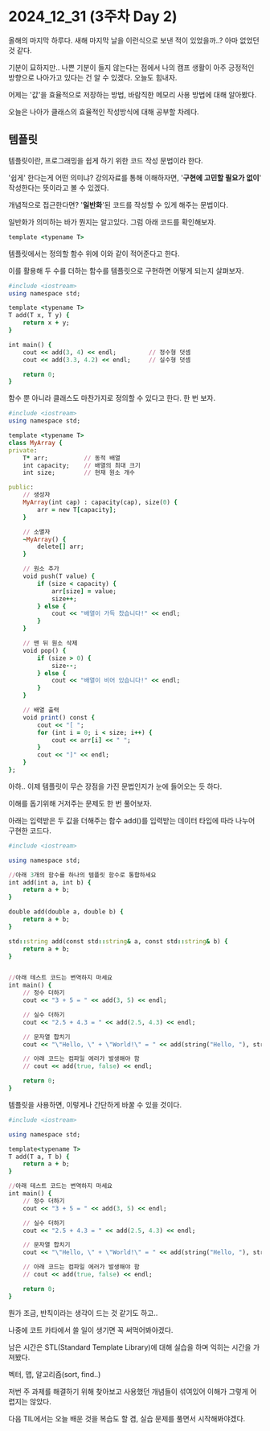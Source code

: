 # 2024_12_31 (3주차 Day 2)

올해의 마지막 하루다. 새해 마지막 날을 이런식으로 보낸 적이 있었을까..? 아마 없었던 것 같다. <br>

기분이 묘하지만.. 나쁜 기분이 들지 않는다는 점에서 나의 캠프 생활이 아주 긍정적인 방향으로 나아가고 있다는 건 알 수 있겠다. 오늘도 힘내자. <br>

어제는 '값'을 효율적으로 저장하는 방법, 바람직한 메모리 사용 방법에 대해 알아봤다. <br>

오늘은 나아가 클래스의 효율적인 작성방식에 대해 공부할 차례다. <br>

## 템플릿

템플릿이란, 프로그래밍을 쉽게 하기 위한 코드 작성 문법이라 한다. <br>

'쉽게' 한다는게 어떤 의미냐? 강의자료를 통해 이해하자면, '**구현에 고민할 필요가 없이**' 작성한다는 뜻이라고 볼 수 있겠다. <br>

개념적으로 접근한다면? '**일반화**'된 코드를 작성할 수 있게 해주는 문법이다. <br>

일반화가 의미하는 바가 뭔지는 알고있다. 그럼 아래 코드를 확인해보자.
```ruby
template <typename T>
```
템플릿에서는 정의할 함수 위에 이와 같이 적어준다고 한다. <br>

이를 활용해 두 수를 더하는 함수를 템플릿으로 구현하면 어떻게 되는지 살펴보자. <br>

```ruby
#include <iostream>
using namespace std;

template <typename T>
T add(T x, T y) {
    return x + y;
}

int main() {
    cout << add(3, 4) << endl;         // 정수형 덧셈
    cout << add(3.3, 4.2) << endl;     // 실수형 덧셈

    return 0;
}

```

함수 뿐 아니라 클래스도 마찬가지로 정의할 수 있다고 한다. 한 번 보자. <br>

```ruby
#include <iostream>
using namespace std;

template <typename T>
class MyArray {
private:
    T* arr;          // 동적 배열
    int capacity;    // 배열의 최대 크기
    int size;        // 현재 원소 개수

public:
    // 생성자
    MyArray(int cap) : capacity(cap), size(0) {
        arr = new T[capacity];
    }

    // 소멸자
    ~MyArray() {
        delete[] arr;
    }

    // 원소 추가
    void push(T value) {
        if (size < capacity) {
            arr[size] = value;
            size++;
        } else {
            cout << "배열이 가득 찼습니다!" << endl;
        }
    }

    // 맨 뒤 원소 삭제
    void pop() {
        if (size > 0) {
            size--;
        } else {
            cout << "배열이 비어 있습니다!" << endl;
        }
    }

    // 배열 출력
    void print() const {
        cout << "[ ";
        for (int i = 0; i < size; i++) {
            cout << arr[i] << " ";
        }
        cout << "]" << endl;
    }
};
```

아하.. 이제 템플릿이 무슨 장점을 가진 문법인지가 눈에 들어오는 듯 하다. <br>

이해를 돕기위해 거저주는 문제도 한 번 풀어보자. <br>

아래는 입력받은 두 값을 더해주는 함수 add()를 입력받는 데이터 타입에 따라 나누어 구현한 코드다. <br>
```ruby
#include <iostream>

using namespace std;

//아래 3개의 함수를 하나의 템플릿 함수로 통합하세요
int add(int a, int b) {
    return a + b;
}

double add(double a, double b) {
    return a + b;
}

std::string add(const std::string& a, const std::string& b) {
    return a + b;
}


//아래 테스트 코드는 변역하지 마세요
int main() {
    // 정수 더하기
    cout << "3 + 5 = " << add(3, 5) << endl;

    // 실수 더하기
    cout << "2.5 + 4.3 = " << add(2.5, 4.3) << endl;

    // 문자열 합치기
    cout << "\"Hello, \" + \"World!\" = " << add(string("Hello, "), string("World!")) << endl;

    // 아래 코드는 컴파일 에러가 발생해야 함
    // cout << add(true, false) << endl;

    return 0;
}
```
템플릿을 사용하면, 이렇게나 간단하게 바꿀 수 있을 것이다. <br>
```ruby
#include <iostream>

using namespace std;

template<typename T>
T add(T a, T b) {
    return a + b;
}

//아래 테스트 코드는 변역하지 마세요
int main() {
    // 정수 더하기
    cout << "3 + 5 = " << add(3, 5) << endl;

    // 실수 더하기
    cout << "2.5 + 4.3 = " << add(2.5, 4.3) << endl;

    // 문자열 합치기
    cout << "\"Hello, \" + \"World!\" = " << add(string("Hello, "), string("World!")) << endl;

    // 아래 코드는 컴파일 에러가 발생해야 함
    // cout << add(true, false) << endl;

    return 0;
}
```
뭔가 조금, 반칙이라는 생각이 드는 것 같기도 하고.. <br>

나중에 코트 카타에서 쓸 일이 생기면 꼭 써먹어봐야겠다. <br>

남은 시간은 STL(Standard Template Library)에 대해 실습을 하며 익히는 시간을 가져봤다. <br>

벡터, 맵, 알고리즘(sort, find..) <br>

저번 주 과제를 해결하기 위해 찾아보고 사용했던 개념들이 섞여있어 이해가 그렇게 어렵지는 않았다. <br>

다음 TIL에서는 오늘 배운 것을 복습도 할 겸, 실습 문제를 풀면서 시작해봐야겠다. <br>
